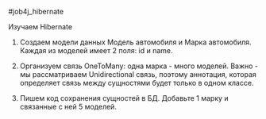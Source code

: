 #job4j_hibernate

Изучаем Hibernate

1. Создаем модели данных Модель автомобиля и Марка автомобиля. Каждая из моделей имеет 2 поля: id и name.

2. Организуем связь OneToMany: одна марка - много моделей. Важно - мы рассматриваем Unidirectional связь, 
поэтому аннотация, которая определяет связь между сущностями будет только в одном классе.

3. Пишем код сохранения сущностей в БД. Добавьте 1 марку и связанные с ней 5 моделей.


